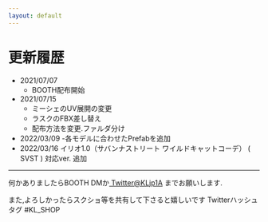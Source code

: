 ```yaml
---
layout: default
---
```


# 更新履歴
- 2021/07/07
  - BOOTH配布開始
- 2021/07/15
  - ミーシェのUV展開の変更
  - ラスクのFBX差し替え
  - 配布方法を変更.ファルダ分け
- 2022/03/09
  -各モデルに合わせたPrefabを追加
- 2022/03/16
  イリオ1.0（サバンナストリート ワイルドキャットコーデ） ( SVST ) 対応ver. 追加

----

何かありましたらBOOTH DMか[ Twitter@KLjp1A]( https://twitter.com/KLjp1A )
までお願いします.

また,よろしかったらスクショ等を共有して下さると嬉しいです
Twitterハッシュタグ #KL_SHOP
